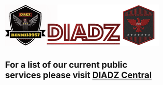 # <img src="benni18957_diadz_git.png"/>
# For a list of our current public services please visit [DIADZ Central](https://diadz.de/services/)
